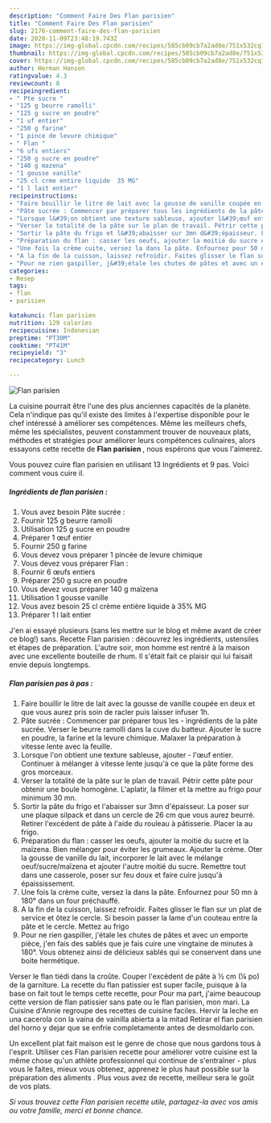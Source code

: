 ```yaml
---
description: "Comment Faire Des Flan parisien"
title: "Comment Faire Des Flan parisien"
slug: 2176-comment-faire-des-flan-parisien
date: 2020-11-09T23:48:19.743Z
image: https://img-global.cpcdn.com/recipes/585cb09cb7a2ad8e/751x532cq70/flan-parisien-photo-principale-de-la-recette.jpg
thumbnail: https://img-global.cpcdn.com/recipes/585cb09cb7a2ad8e/751x532cq70/flan-parisien-photo-principale-de-la-recette.jpg
cover: https://img-global.cpcdn.com/recipes/585cb09cb7a2ad8e/751x532cq70/flan-parisien-photo-principale-de-la-recette.jpg
author: Herman Hanson
ratingvalue: 4.3
reviewcount: 8
recipeingredient:
- " Pte sucre "
- "125 g beurre ramolli"
- "125 g sucre en poudre"
- "1 uf entier"
- "250 g farine"
- "1 pince de levure chimique"
- " Flan "
- "6 ufs entiers"
- "250 g sucre en poudre"
- "140 g mazena"
- "1 gousse vanille"
- "25 cl crme entire liquide  35 MG"
- "1 l lait entier"
recipeinstructions:
- "Faire bouillir le litre de lait avec la gousse de vanille coupée en deux et que vous aurez pris soin de racler puis laisser infuser 1h."
- "Pâte sucrée : Commencer par préparer tous les ingrédients de la pâte sucrée. Verser le beurre ramolli dans la cuve du batteur. Ajouter le sucre en poudre, la farine et la levure chimique. Malaxer la préparation à vitesse lente avec la feuille."
- "Lorsque l&#39;on obtient une texture sableuse, ajouter l&#39;œuf entier. Continuer à mélanger à vitesse lente jusqu&#39;à ce que la pâte forme des gros morceaux."
- "Verser la totalité de la pâte sur le plan de travail. Pétrir cette pâte pour obtenir une boule homogène. L&#39;aplatir, la filmer et la mettre au frigo pour minimum 30 mn."
- "Sortir la pâte du frigo et l&#39;abaisser sur 3mn d&#39;épaisseur. La poser sur une plaque silpack et dans un cercle de 26 cm que vous aurez beurré. Retirer l&#39;excédent de pâte à l&#39;aide du rouleau à pâtisserie. Placer la au frigo."
- "Préparation du flan : casser les oeufs, ajouter la moitié du sucre et la maïzena. Bien mélanger pour éviter les grumeaux. Ajouter la crème. Oter la gousse de vanille du lait, incorporer le lait avec le mélange oeuf/sucre/maïzena et ajouter l&#39;autre moitié du sucre. Remettre tout dans une casserole, poser sur feu doux et faire cuire jusqu&#39;à épaississement."
- "Une fois la crème cuite, versez la dans la pâte. Enfournez pour 50 mn à 180° dans un four préchauffé."
- "A la fin de la cuisson, laissez refroidir. Faites glisser le flan sur un plat de service et ôtez le cercle. Si besoin passer la lame d&#39;un couteau entre la pâte et le cercle. Mettez au frigo"
- "Pour ne rien gaspiller, j&#39;étale les chutes de pâtes et avec un emporte pièce, j&#39;en fais des sablés que je fais cuire une vingtaine de minutes à 180°. Vous obtenez ainsi de délicieux sablés qui se conservent dans une boite hermétique."
categories:
- Resep
tags:
- flan
- parisien

katakunci: flan parisien 
nutrition: 129 calories
recipecuisine: Indonesian
preptime: "PT30M"
cooktime: "PT41M"
recipeyield: "3"
recipecategory: Lunch

---
```



![Flan parisien](https://img-global.cpcdn.com/recipes/585cb09cb7a2ad8e/751x532cq70/flan-parisien-photo-principale-de-la-recette.jpg)

La cuisine pourrait être l'une des plus anciennes capacités de la planète. Cela n'indique pas qu'il existe des limites à l'expertise disponible pour le chef intéressé à améliorer ses compétences. Même les meilleurs chefs, même les spécialistes, peuvent constamment trouver de nouveaux plats, méthodes et stratégies pour améliorer leurs compétences culinaires, alors essayons cette recette de <strong> Flan parisien </strong>, nous espérons que vous l'aimerez.

<!--inarticleads1-->

Vous pouvez cuire flan parisien en utilisant 13 Ingrédients et 9 pas. Voici comment vous cuire il.

##### Ingrédients de flan parisien :

1. Vous avez besoin  Pâte sucrée :
1. Fournir 125 g beurre ramolli
1. Utilisation 125 g sucre en poudre
1. Préparer 1 œuf entier
1. Fournir 250 g farine
1. Vous devez vous préparer 1 pincée de levure chimique
1. Vous devez vous préparer  Flan :
1. Fournir 6 œufs entiers
1. Préparer 250 g sucre en poudre
1. Vous devez vous préparer 140 g maïzena
1. Utilisation 1 gousse vanille
1. Vous avez besoin 25 cl crème entière liquide à 35% MG
1. Préparer 1 l lait entier


J&#39;en ai essayé plusieurs (sans les mettre sur le blog et même avant de créer ce blog!) sans. Recette Flan parisien : découvrez les ingrédients, ustensiles et étapes de préparation. L&#39;autre soir, mon homme est rentré à la maison avec une excellente bouteille de rhum. Il s&#39;était fait ce plaisir qui lui faisait envie depuis longtemps. 

<!--inarticleads2-->

##### Flan parisien pas à pas :

1. Faire bouillir le litre de lait avec la gousse de vanille coupée en deux et que vous aurez pris soin de racler puis laisser infuser 1h.
1. Pâte sucrée : Commencer par préparer tous les - ingrédients de la pâte sucrée. Verser le beurre ramolli dans la cuve du batteur. Ajouter le sucre en poudre, la farine et la levure chimique. Malaxer la préparation à vitesse lente avec la feuille.
1. Lorsque l&#39;on obtient une texture sableuse, ajouter - l&#39;œuf entier. Continuer à mélanger à vitesse lente jusqu&#39;à ce que la pâte forme des gros morceaux.
1. Verser la totalité de la pâte sur le plan de travail. Pétrir cette pâte pour obtenir une boule homogène. L&#39;aplatir, la filmer et la mettre au frigo pour minimum 30 mn.
1. Sortir la pâte du frigo et l&#39;abaisser sur 3mn d&#39;épaisseur. La poser sur une plaque silpack et dans un cercle de 26 cm que vous aurez beurré. Retirer l&#39;excédent de pâte à l&#39;aide du rouleau à pâtisserie. Placer la au frigo.
1. Préparation du flan : casser les oeufs, ajouter la moitié du sucre et la maïzena. Bien mélanger pour éviter les grumeaux. Ajouter la crème. Oter la gousse de vanille du lait, incorporer le lait avec le mélange oeuf/sucre/maïzena et ajouter l&#39;autre moitié du sucre. Remettre tout dans une casserole, poser sur feu doux et faire cuire jusqu&#39;à épaississement.
1. Une fois la crème cuite, versez la dans la pâte. Enfournez pour 50 mn à 180° dans un four préchauffé.
1. A la fin de la cuisson, laissez refroidir. Faites glisser le flan sur un plat de service et ôtez le cercle. Si besoin passer la lame d&#39;un couteau entre la pâte et le cercle. Mettez au frigo
1. Pour ne rien gaspiller, j&#39;étale les chutes de pâtes et avec un emporte pièce, j&#39;en fais des sablés que je fais cuire une vingtaine de minutes à 180°. Vous obtenez ainsi de délicieux sablés qui se conservent dans une boite hermétique.


Verser le flan tiédi dans la croûte. Couper l&#39;excédent de pâte à ½ cm (¼ po) de la garniture. La recette du flan patissier est super facile, puisque à la base on fait tout le temps cette recette, pour Pour ma part, j&#39;aime beaucoup cette version de flan patissier sans pate ou le flan parisien, mon mari. La Cuisine d&#39;Annie regroupe des recettes de cuisine faciles. Hervir la leche en una cacerola con la vaina de vainilla abierta a la mitad Retirar el flan parisien del horno y dejar que se enfríe completamente antes de desmoldarlo con. 

<!--inarticleads1-->

<p>
Un excellent plat fait maison est le genre de chose que nous gardons tous à l'esprit. Utiliser ces Flan parisien recette pour améliorer votre cuisine est la même chose qu'un athlète professionnel qui continue de s'entraîner - plus vous le faites, mieux vous obtenez, apprenez le plus haut possible sur la préparation des aliments . Plus vous avez de recette, meilleur sera le goût de vos plats.
</p>

<p>
<i>Si vous trouvez cette Flan parisien recette utile, partagez-la avec vos amis ou votre famille, merci et bonne chance.</i>
</p>
